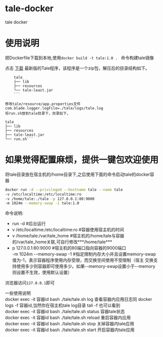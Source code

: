 # tale-docker
tale docker

# 使用说明
把Dockerfile下载到本地,使用`docker build -t tale:1.0 . ` 命令构建tale镜像

<p>点击 <a href="http://static.biezhi.me/tale-least.zip?1231" rel="nofollow">下载</a> 最新版的Tale程序，该程序是一个zip包，解压后的目录结构如下。</p>

``` 
    tale
    ├── lib
    ├── resources
    └── tale-least.jar 
    ``` 
    
修改tale/resource/app.properties文件com.blade.logger.logFile=./tale/logs/tale.log
将run.sh放到tale目录下，目录如下,

``` 
    tale
    ├── lib
    ├── resources
    ├── tale-least.jar
    └── run.sh``` 

# 如果觉得配置麻烦，提供一键包欢迎使用
将tale目录放在宿主机的/home目录下,之后使用下面的命令启动tale的docker容器

``` bash
docker run -d --privileged --hostname tale --name tale 
-v /etc/localtime:/etc/localtime:ro 
-v /home/tale:./tale -p 127.0.0.1:80:9000 
-m 1024m --memory-swap -1 tale:1.0 
```

命令说明:<br>
- run -d                               #后台运行<br>
- v /etc/localtime:/etc/localtime:ro  #容器使用宿主机的时间<br>
- v /home/tale:/var/tale_home         #宿主机的/home/tale与容器的/var/tale_home关联,可自行修改***/home/tale*** <br>
- p 127.0.0.1:80:9000                 #宿主机的80端口指向容器的9000端口 <br>
-m 1024m --memory-swap -1             #指定限制内存大小并且设置memory-swap值为-1，表示容器程序使用内存受限，而交换空间使用不受限制（宿主                                          交换支持使用多少则容器即可使用多少。如果--memory-swap设置小于--memory则设置不生效，使用默认设置）



浏览器访问`127.0.0.1`即可

一些使用说明<br>
docker exec -it 容器id bash  ./tale/tale.sh log   查看容器内应用日志同 docker logs -f 容器id,当然你在宿主机tale log目录 tali -f 也可以看到<br>
docker exec -it 容器id bash  ./tale/tale.sh status 容器tale状态<br>
docker exec -it 容器id  bash ./tale/tale.sh reload 重启容器内应用<br>
docker exec -it 容器id  bash ./tale/tale.sh stop   关掉容器内tale应用<br>
docker exec -it 容器id  bash ./tale/tale.sh start  开启容器内tale应用<br>
